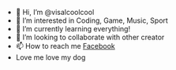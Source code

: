- 👋 Hi, I’m @visalcoolcool
- 👀 I’m interested in Coding, Game, Music, Sport
- 🌱 I’m currently learning everything!
- 💞️ I’m looking to collaborate with other creator
- 📫 How to reach me [Facebook](https://www.facebook.com/first.fiesta99)
- Love me love my dog
<!---
visalcoolcool/visalcoolcool is a ✨ special ✨ repository because its `README.md` (this file) appears on your GitHub profile.
You can click the Preview link to take a look at your changes.
--->

